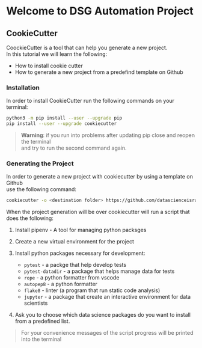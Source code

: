 # Welcome to DSG Automation Project

## CookieCutter

CoockieCutter is a tool that can help you generate a new project.  
In this tutorial we will learn the following:

- How to install cookie cutter
- How to generate a new project from a predefind template on Github

### **Installation**

In order to install CookieCutter run the following commands on your terminal:

```bash
python3 -m pip install --user --upgrade pip
pip install --user --upgrade cookiecutter
```

> **Warning**: if you run into problems after updating pip close and reopen the terminal  
and try to run the second command again.

### **Generating the Project**

In order to generate a new project with cookiecutter by using a template on Github  
use the following command:

```bash
cookiecutter -o <destination folder> https://github.com/datascienceisrael/automation.git
```

When the project generation will be over cookiecutter will run a script that does the following:

1. Install pipenv - A tool for managing python packsges
2. Create a new virtual environment for the project
3. Install python packages necessary for development:  
   - `pytest` - a packge that help develop tests
   - `pytest-datadir` - a package that helps manage data for tests
   - `rope` - a python formatter from vscode
   - `autopep8` - a python formatter
   - `flake8` - linter (a program that run static code analysis)
   - `jupyter` - a package that create an interactive environment for data scientists

4. Ask you to choose which data science packages do you want to install from a predefined list.

>For your convenience messages of the script progress will be printed into the terminal
